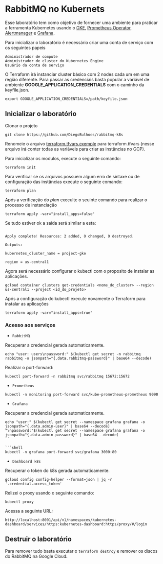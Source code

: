 # RabbitMQ no Kubernets

Esse laboratório tem como objetivo de fornecer uma ambiente para praticar a ferramenta Kubernetes usando o [GKE](https://cloud.google.com/kubernetes-engine?hl=pt-br), [Prometheus Operator](https://prometheus.io/), [Alertmanager](https://prometheus.io/docs/alerting/latest/alertmanager/) e [Grafana](https://grafana.com/). 

Para inicializar o laboratório é necessário criar uma conta de serviço com os seguintes papeis

```text
Administrador de compute 
Administrador de cluster do Kubernetes Engine 
Usuário da conta de serviço
```

O Terraform irá instanciar cluster básico com 2 nodes cada um em uma região diferente. Para passar as credenciais basta popular a variável de ambiente **GOOGLE_APPLICATION_CREDENTIALS** com o caminho da keyfile.json.

```shell
export GOOGLE_APPLICATION_CREDENTIALS=/path/keyfile.json 
```

## Inicializar o laboratório 

Clonar o projeto

```shell
git clone https://github.com/DiegoBulhoes/rabbitmq-k8s 
```

Renomeie o arquivo [terraform.tfvars.exemple](terraform.tfvars.exemple) para terraform.tfvars (nesse arquivo irá conter todas as variáveis para criar as instâncias no GCP).

Para inicializar os modulos, execute o seguinte comando:

```shell
terraform init 
```

Para verificar se os arquivos possuem algum erro de sintaxe ou de configuração das instâncias execute o seguinte comando:

```shell
terraform plan 
```

Após a verificação do _plan_ execulte o seuinte comando para realizar o processo de instanciação

```shell
terraform apply -var="install_apps=false" 
```

Se tudo estiver ok a saída será similar a esta:

```text

Apply complete! Resources: 2 added, 0 changed, 0 destroyed. 

Outputs: 

kubernetes_cluster_name = project-gke 

region = us-central1 
```

Agora será necessário configurar o kubectl com o proposito de instalar as aplicações.

```shell
gcloud container clusters get-credentials <nome_do_cluster> --region us-central1 --project <id_do_projeto> 
```

Após a configuração do kubectl execute novamente o Terraform para instalar as aplicações

```shell
terraform apply -var="install_apps=true" 
```

### Acesso aos serviços

- `RabbitMQ`

Recuperar a credencial gerada automaticamente.

```shell
echo "user: users\npassword:" $(kubectl get secret -n rabbitmq rabbitmq -o jsonpath="{.data.rabbitmq-password}" | base64 --decode) 
```

Realizar o port-forward:

```shell
kubectl port-forward -n rabbitmq svc/rabbitmq 15672:15672 
```

- `Prometheus`

```shell
kubectl -n monitoring port-forward svc/kube-prometheus-prometheus 9090 
```

- `Grafana`

Recuperar a credencial gerada automaticamente.

```shell
echo "user:" $(kubectl get secret --namespace grafana grafana -o jsonpath="{.data.admin-user}" | base64 --decode) "\npassword:"$(kubectl get secret --namespace grafana grafana -o jsonpath="{.data.admin-password}" | base64 --decode) 
``

```shell
kubectl -n grafana port-forward svc/grafana 3000:80  
```

- `Dashboard k8s`

Recuperar o token do k8s gerada automaticamente.

```shell
gcloud config config-helper --format=json | jq -r '.credential.access_token'
```

Relizei o proxy usando o seguinte comando:

```shell
kubectl proxy
```

Acessa a seguinte URL:

```text
http://localhost:8001/api/v1/namespaces/kubernetes-dashboard/services/https:kubernetes-dashboard:https/proxy/#/login 
```

## Destruir o laboratório

Para remover tudo basta executar o `terraform destroy` e remover os discos do RabbitMQ na Google Cloud.
